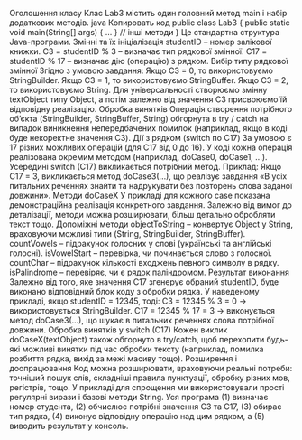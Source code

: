 Оголошення класу
Клас Lab3 містить один головний метод main і набір додаткових методів.
java
Копировать код
public class Lab3 {
    public static void main(String[] args) {
        ...
    }
    // інші методи
}
Це стандартна структура Java-програми.
Змінні та їх ініціалізація
studentID – номер залікової книжки.
C3 = studentID % 3 – визначає тип рядкової змінної.
C17 = studentID % 17 – визначає дію (операцію) з рядком.
Вибір типу рядкової змінної
Згідно з умовою завдання:
Якщо C3 = 0, то використовуємо StringBuilder.
Якщо C3 = 1, то використовуємо StringBuffer.
Якщо C3 = 2, то використовуємо String.
Для універсальності створюємо змінну textObject типу Object, а потім залежно від значення C3 присвоюємо їй відповідну реалізацію.
Обробка винятків
Операція створення потрібного об’єкта (StringBuilder, StringBuffer, String) обгорнута в try / catch на випадок виникнення непередбачених помилок (наприклад, якщо в коді буде некоректне значення C3).
Дії з рядком (switch по C17)
За умовою є 17 різних можливих операцій (для C17 від 0 до 16). У коді кожна операція реалізована окремим методом (наприклад, doCase0, doCase1, ...). Усередині switch (C17) викликається потрібний метод.
Приклад: Якщо C17 = 3, викликається метод doCase3(...), що реалізує завдання «В усіх питальних реченнях знайти та надрукувати без повторень слова заданої довжини».
Методи doCaseX
У прикладі для кожного case показана демонстраційна реалізація конкретного завдання. Залежно від вимог до деталізації, методи можна розширювати, більш детально обробляти текст тощо.
Допоміжні методи
objectToString – конвертує Object у String, враховуючи можливі типи (String, StringBuilder, StringBuffer).
countVowels – підрахунок голосних у слові (українські та англійські голосні).
isVowelStart – перевірка, чи починається слово з голосної.
countChar – підрахунок кількості входжень певного символу в рядку.
isPalindrome – перевіряє, чи є рядок паліндромом.
Результат виконання
Залежно від того, яке значення C17 згенерує обраний studentID, буде виконано відповідний блок коду з обробки рядка. У наведеному прикладі, якщо studentID = 12345, тоді:
C3 = 12345 % 3 = 0 → використовується StringBuilder.
C17 = 12345 % 17 = 3 → виконується метод doCase3(...), що шукає в питальних реченнях слова потрібної довжини.
Обробка винятків у switch (C17)
Кожен виклик doCaseX(textObject) також обгорнуто в try/catch, щоб перехопити будь-які можливі винятки під час обробки тексту (наприклад, помилка розбиття рядка, вихід за межі масиву тощо).
Розширення і доопрацювання
Код можна розширювати, враховуючи реальні потреби: точніший пошук слів, складніші правила пунктуації, обробку різних мов, регістрів, тощо. У прикладі для спрощення ми використовували прості регулярні вирази і базові методи String.
Уся програма (1) визначає номер студента, (2) обчислює потрібні значення C3 та C17, (3) обирає тип рядка, (4) виконує відповідну операцію над цим рядком, а (5) виводить результат у консоль.
